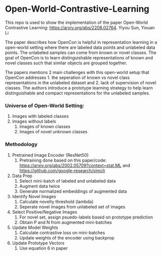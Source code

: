 # Open-World-Contrastive-Learning

This repo is used to show the implementation of the paper Open-World Contrastive Learning: https://arxiv.org/abs/2208.02764. 
Yiyou Sun, Yixuan Li

The paper describes how OpenCon is helpful in representation learning in a open-world setting where there are labeled data points and unlabeled data points. The unlabeled samples can come from known or novel classes. The goal of OpenCon is to learn distinguishable representations of known and novel classes such that similar objects are grouped together.

The papers mentions 2 main challenges with this open-world setup that OpenCon addresses 1. the seperation of known vs novel class representations in the unlabeled dataset and 2. lack of supervision of novel classes. The authors introduce a prototype learning strategy to help learn distinguishable and compact representations for the unlabeled samples.

### Universe of Open-World Setting:
1. Images with labeled classes
1. Images without labels
    1. Images of known classes
    1. Images of novel unknown classes

### Methodology
1. Pretrained Image Encoder (ResNet50)
    1. Pretraining done based on this paper/code: https://arxiv.org/abs/2002.05709?context=stat.ML and https://github.com/google-research/simclr
1. Data Prep
    1. Select mini-batch of labeled and unlabeled data
    1. Augment data twice
    1. Generate normalized embeddings of augmented data
1. Identify Novel Images
    1. Calculate novelty threshold (lambda)
    1. Seperate novel images from unlabeled set of images
1. Select Positive/Negative Images
    1. For novel set, assign psuedo-labels based on prototype prediction
    1. Obtain P and N from augmented mini-batches
1. Update Model Weights
    1. Calculate contrastive loss on mini-batches
    1. Update weights of the encoder using backprop
1. Update Prototype Vectors
    1. Use equation 6 in paper





